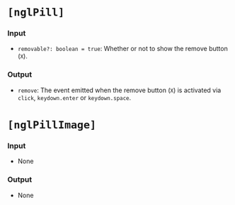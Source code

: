 # `[nglPill]`

### Input
  * `removable?: boolean = true`: Whether or not to show the remove button (`X`).

### Output
  * `remove`: The event emitted when the remove button (`X`) is activated via `click`, `keydown.enter` or `keydown.space`.


# `[nglPillImage]`

### Input

  * None

### Output

  * None
